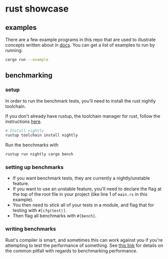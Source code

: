 # rust showcase

## examples

There are a few example programs in this repo that are used to illustrate concepts written about in [docs](./docs). You can get a list of examples to run by running:

```bash
cargo run --example
```

## benchmarking

### setup

In order to run the benchmark tests, you'll need to install the rust nightly toolchain.

If you don't already have rustup, the toolchain manager for rust, follow the instructions [here](https://rustup.rs/).

```bash
# Install nightly
rustup toolchain install nightly
```

Run the benchmarks with

```bash
rustup run nightly cargo bench
```

### setting up benchmarks

- If you want benchmark tests, they are currently a nightly/unstable feature.
- If you want to use an unstable feature, you'll need to declare the flag at the top of the root file in your project (like line 1 of `main.rs` in this example).
- You then need to stick all of your tests in a module, and flag that for testing with `#[cfg(test)]`.
- Then flag all benchmarks with `#[bench]`.

### writing benchmarks

Rust's compiler is smart, and sometimes this can work against you if you're attempting to test the performance of something. See [this link](https://doc.rust-lang.org/1.12.1/book/benchmark-tests.html#gotcha-optimizations) for details on the common pitfall with regards to benchmarking performance.
